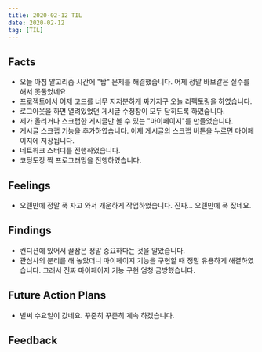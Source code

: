 ```yaml
---
title: 2020-02-12 TIL
date: 2020-02-12
tag: [TIL]
---
```


## Facts

- 오늘 아침 알고리즘 시간에 "탑" 문제를 해결했습니다. 어제 정말 바보같은 실수를 해서 못풀었네요
- 프로젝트에서 어제 코드를 너무 지저분하게 짜가지구 오늘 리펙토링을 하였습니다.
- 로그아웃을 하면 열려있었던 게시글 수정창이 모두 닫히도록 하였습니다.
- 제가 올리거나 스크랩한 게시글만 볼 수 있는 "마이페이지"를 만들었습니다.
- 게시글 스크랩 기능을 추가하였습니다. 이제 게시글의 스크랩 버튼을 누르면 마이페이지에 저장됩니다.
- 네트워크 스터디를 진행하였습니다.
- 코딩도장 짝 프로그래밍을 진행하였습니다.

## Feelings

- 오랜만에 정말 푹 자고 와서 개운하게 작업하였습니다. 진짜... 오랜만에 푹 잤네요.

## Findings

- 컨디션에 있어서 꿀잠은 정말 중요하다는 것을 알았습니다.
- 관심사의 분리를 해 놓았더니 마이페이지 기능을 구현할 때 정말 유용하게 해결하였습니다. 그래서 진짜 마이페이지 기능 구현 엄청 금방했습니다.

## Future Action Plans

- 벌써 수요일이 갔네요. 꾸준히 꾸준히 계속 하겠습니다.

## Feedback
